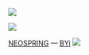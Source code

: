 ![](https://files.catbox.moe/xtm8tp.png)

![](https://files.catbox.moe/kklty2.png)

[NEOSPRING]([meow](https://neospring.org/@dependent)) — [BYi](https://rentry.co/angeldoll)
![](https://files.catbox.moe/fq7y9b.png)
